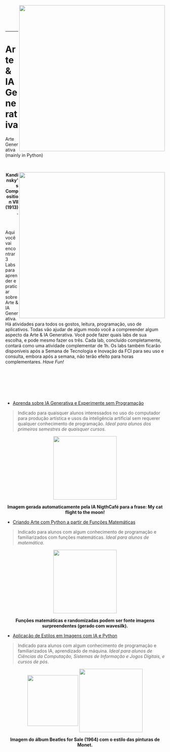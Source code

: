 <img src="http://meusite.mackenzie.br/rogerio/mackenzie70anos.jpg" width=460, align="right"> 
<!-- <h1 align=left><font size = 6, style="color:rgb(200,0,0)"> optional title </font></h1> -->

<br>

<br>

<br>

<br>

---
# Arte & IA Generativa
Arte Generativa (mainly in Python)

<br>

<p align = "right">
<img src = "http://meusite.mackenzie.br/rogerio/painters/Kandinsky.jpg" width=460, align="right">
</p>
<p align = "right">
  <b>Kandinsky's Composition VII (1913).</b>
</p>

<br>

Aqui você vai encontrar 3 Labs para aprender e praticar sobre Arte & IA Generativa. Há atividades para todos os gostos, leitura, programação, uso de aplicativos. Todas vão ajudar de algum modo você a compreender algum aspecto da  Arte & IA Generativa. Você pode fazer quais labs de sua escolha, e pode mesmo fazer os três. Cada lab, concluído completamente, contará como uma atividade complementar de 1h. Os labs também ficarão disponíveis após a Semana de Tecnologia e Inovação da FCI para seu uso e consulta, embora após a semana, não terão efeito para horas complementares. *Have Fun!*

<br>

<br>

<br>

<br>

<br>


* [Aprenda sobre IA Generativa e Experimente sem Programação](https://colab.research.google.com/github/Rogerio-mack/Arte_Generativa/blob/main/Generative_AI.ipynb) 
> Indicado para quaisquer alunos interessados no uso do computador para produção artística e usos da inteligência artificial sem requerer qualquer conhecimento de programação. *Ideal para alunos dos primeiros semestres de quaisquer cursos*.

<p align = "center">
<img src = "http://meusite.mackenzie.br/rogerio/painters/nightcafe_my_cat.png" width=200, align="center">
</p>
<p align = "center">
  <b>Imagem gerada automaticamente pela IA NigthCafé para a frase: <it>My cat flight to the moon!</it> </b>
</p>


* [Criando Arte com Python a partir de Funções Matemáticas](https://colab.research.google.com/github/Rogerio-mack/Arte_Generativa/blob/main/Samila_art_generator.ipynb) 
> Indicado para alunos com algum conhecimento de programação e familiarizados com funções matemáticas. *Ideal para alunos de matemática*. 

<p align = "center">
<img src = "http://meusite.mackenzie.br/rogerio/painters/wavesilk.png" width=200, align="center">
</p>
<p align = "center">
  <b>Funções matemáticas e randomizadas podem ser fonte imagens surpreendentes (gerado com wavesilk).</b>
</p>

* [Aplicação de Estilos em Imagens com IA e Python](https://colab.research.google.com/github/Rogerio-mack/Arte_Generativa/blob/main/Magenta_art_generator.ipynb) 
> Indicado para alunos com algum conhecimento de programação e familiarizados IA, aprendizado de máquina. *Ideal para alunos de Ciências da Computação, Sistemas de Informação e Jogos Digitais, e cursos de pós*. 


<p align = "center">
<img src="http://meusite.mackenzie.br/rogerio/painters/Monet.jpg" width=160, align="center"> 
<img src="http://meusite.mackenzie.br/rogerio/painters/beatles.png" width=200, align="center"> 
</p>
<p align = "center">
  <b>Imagem do álbum <it> Beatles for Sale (1964) </it> com o estilo das pinturas de Monet.</b>
</p>
